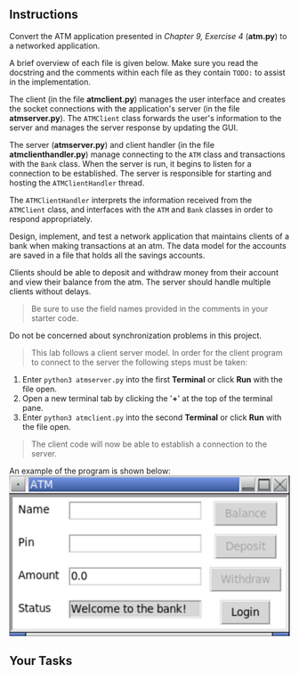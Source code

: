 <!-- manual -->

## Instructions

Convert the ATM application presented in _Chapter 9, Exercise 4_ (**atm.py**) to a networked application.

A brief overview of each file is given below. Make sure you read the docstring and the comments within each file as they contain `TODO:` to assist in the implementation.

The client (in the file **atmclient.py**) manages the user interface and creates the socket connections with the application's server (in the file **atmserver.py**). The `ATMClient` class forwards the user's information to the server and manages the server response by updating the GUI.

The server (**atmserver.py**) and client handler (in the file **atmclienthandler.py**) manage connecting to the `ATM` class and transactions with the `Bank` class. When the server is run, it begins to listen for a connection to be established. The server is responsible for starting and hosting the `ATMClientHandler` thread.

The `ATMClientHandler` interprets the information received from the `ATMClient` class, and interfaces with the `ATM` and `Bank` classes in order to respond appropriately.

Design, implement, and test a network application that maintains clients of a bank when making transactions at an atm. The data model for the accounts are saved in a file that holds all the savings accounts.

Clients should be able to deposit and withdraw money from their account and view their balance from the atm. The server should handle multiple clients without delays.

> Be sure to use the field names provided in the comments in your starter code.

Do not be concerned about synchronization problems in this project.

> This lab follows a client server model. In order for the client program to connect to the server the following steps must be taken:

1. Enter `python3 atmserver.py` into the first **Terminal** or click **Run** with the file open.
2. Open a new terminal tab by clicking the '**+**' at the top of the terminal pane.
3. Enter `python3 atmclient.py` into the second **Terminal** or click **Run** with the file open.

> The client code will now be able to establish a connection to the server.

<!--
{
    "CopyExercise": {
        "name": "Chapter 9, Exercise 04",
        "copyTarget": "/chapter9/ex04/student/",
        "pasteTarget": "/"
    }
}
-->

An example of the program is shown below:
<img src="../assets/chapter12ex06-1.png" alt='Retro-styled window titled "ATM" with a blue title bar and minimize, maximize, and close buttons. The interface contains four labeled fields: "Name" with an empty input box, "Pin" with an empty input box, "Amount" with the value 0.0, and "Status" displaying "Welcome to the bank!". To the right are four buttons: "Balance", "Deposit", and "Withdraw" are disabled; "Login" is enabled. The design resembles a classic Windows OS application.
'>

## Your Tasks
